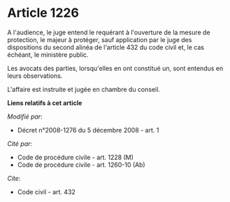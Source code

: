 # Article 1226

A l'audience, le juge entend le requérant à l'ouverture de la mesure de protection, le majeur à protéger, sauf application
par le juge des dispositions du second alinéa de l'article 432 du code civil et, le cas échéant, le ministère public. 

Les avocats des parties, lorsqu'elles en ont constitué un, sont entendus en leurs observations.

L'affaire est instruite et jugée en chambre du conseil.

**Liens relatifs à cet article**

_Modifié par_:

  - Décret n°2008-1276 du 5 décembre 2008 - art. 1

_Cité par_:

  - Code de procédure civile - art. 1228 (M)
  - Code de procédure civile - art. 1260-10 (Ab)

_Cite_:

  - Code civil - art. 432
